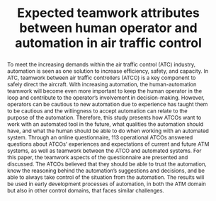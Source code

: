 ---
layout: publication
title: "Expected teamwork attributes between human operator and automation in air traffic control"
key: 2022_teamwork
type: paper

order: 2022-8

shortname: Teamwork attributes
image: 2022_teamwork.png
image_large: 2022_teamwork_large.png

authors:
  - Åsa Svensson
  - ronnberg

journal-short: ICAS
year: 2022

bibentry: article
bib:
  journal: 
  booktitle: 33rd Congress of the International Council of the Aeronautical Sciences (ICAS2022)
  editor: 
  publisher: International Council of the Aeronautical Sciences (ICAS)
  address: 
  doi: 
  url:
  volume: 
  number: 
  pages: ICAS2022_0504:1-ICAS2022_0504:10
  month:
  pmcid:

publisherURL: https://www.icas.org/ICAS_ARCHIVE/ICAS2022/data/papers/ICAS2022_0504_paper.pdf

abstract: "<p>To meet the increasing demands within the air traffic control (ATC) industry, automation is seen as one solution to increase efficiency, safety, and capacity. In ATC, teamwork between air traffic controllers (ATCO) is a key component to safely direct the aircraft. With increasing automation, the human-automation teamwork will become even more important to keep the human operator in the loop and contribute to the operator’s involvement in decision-making. However, operators can be cautious to new automation due to experience has taught them to be cautious and the willingness to accept automation can relate to the purpose of the automation. Therefore, this study presents how ATCOs want to work with an automated tool in the future, what qualities the automation should have, and what the human should be able to do when working with an automated system. Through an online questionnaire, 113 operational ATCOs answered questions about ATCOs’ experiences and expectations of current and future ATM systems, as well as teamwork between the ATCO and automated systems. For this paper, the teamwork aspects of the questionnaire are presented and discussed. The ATCOs believed that they should be able to trust the automation, know the reasoning behind the automation’s suggestions and decisions, and be able to always take control of the situation from the automation. The results will be used in early development processes of automation, in both the ATM domain but also in other control domains, that faces similar challenges. </p>"

---